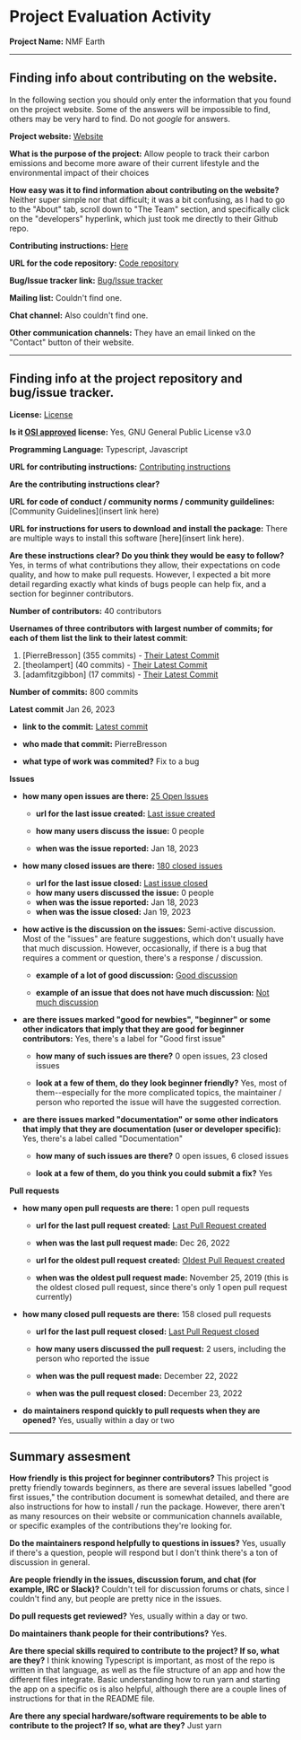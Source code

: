 # Project Evaluation Activity



__Project Name:__  NMF Earth


---

## Finding info about contributing on the website.

In the following section you should only enter the information that you
found on the project website. Some of the answers will be impossible to find, others
may be very hard to find. Do not _google_ for answers.

__Project website:__ [Website](https://nmf.earth/index.html)


__What is the purpose of the project:__ Allow people to track their carbon emissions and become more aware of their current lifestyle and the environmental impact of their choices


__How easy was it to find information about contributing on the website?__ Neither super simple nor that difficult; it was a bit confusing, as I had to go to the "About" tab, scroll down to "The Team" section, and specifically click on the "developers" hyperlink, which just took me directly to their Github repo.


__Contributing instructions:__ [Here](https://github.com/NMF-earth/nmf-app/blob/main/contributing.md) 

__URL for the code repository:__ [Code repository](https://github.com/NMF-earth/nmf-app)

__Bug/Issue tracker link:__ [Bug/Issue tracker](https://github.com/NMF-earth/nmf-app/issues)

__Mailing list:__ Couldn't find one.

__Chat channel:__ Also couldn't find one.

__Other communication channels:__ They have an email linked on the "Contact" button of their website.


---

## Finding info at the project repository and bug/issue tracker.

__License:__ [License](https://github.com/NMF-earth/nmf-app/blob/main/LICENSE)

__Is it [OSI approved](https://opensource.org/licenses/alphabetical) license:__ Yes, GNU General Public License v3.0

__Programming Language:__ Typescript, Javascript

__URL for contributing instructions:__ [Contributing instructions](https://github.com/NMF-earth/nmf-app/blob/main/contributing.md)

__Are the contributing instructions clear?__ 


__URL for code of conduct / community norms / community guildelines:__ [Community Guidelines](insert link here)

__URL for instructions for users to download and install the package:__ There are multiple ways to install this software [here](insert link here). 


__Are these instructions clear? Do you think they would be easy to follow?__ Yes, in terms of what contributions they allow, their expectations on code quality, and how to make pull requests. However, I expected a bit more detail regarding exactly what kinds of bugs people can help fix, and a section for beginner contributors.


__Number of contributors:__ 40 contributors


__Usernames of three contributors with largest number of commits; for
each of them list the link to their latest commit__:

1. [PierreBresson] (355 commits) - [Their Latest Commit](https://github.com/NMF-earth/nmf-app/commit/52bdee6ee73fa5f7d687d9a15bfc66300d2f6f00)
2. [theolampert] (40 commits) - [Their Latest Commit](https://github.com/NMF-earth/nmf-app/commit/cd1ae1595807ba7eb084df09a1eae51d67e1febc)
3. [adamfitzgibbon] (17 commits) - [Their Latest Commit](https://github.com/NMF-earth/nmf-app/commit/13582e74b6749afddf17a5c04761f471529de416)


__Number of commits:__ 800 commits

__Latest commit__ Jan 26, 2023 

- __link to the commit:__ [Latest commit](https://github.com/NMF-earth/nmf-app/commit/52bdee6ee73fa5f7d687d9a15bfc66300d2f6f00)

- __who made that commit:__ PierreBresson

- __what type of work was commited?__ Fix to a bug


__Issues__

- __how many open issues are there:__ [25 Open Issues](https://github.com/NMF-earth/nmf-app/issues?q=is%3Aopen+is%3Aissue)

    - __url for the last issue created:__ [Last issue created](https://github.com/NMF-earth/nmf-app/issues/367)

    - __how many users discuss the issue:__ 0 people
    
    - __when was the issue reported:__ Jan 18, 2023
    

- __how many closed issues are there:__ [180 closed issues](https://github.com/NMF-earth/nmf-app/issues?q=is%3Aissue+is%3Aclosed)
    - __url for the last issue closed:__ [Last issue closed](https://github.com/NMF-earth/nmf-app/issues/366)
    - __how many users discussed the issue:__ 0 people
    - __when was the issue reported:__ Jan 18, 2023
    - __when was the issue closed:__ Jan 19, 2023

- __how active is the discussion on the issues:__ Semi-active discussion. Most of the "issues" are feature suggestions, which don't usually have that much discussion. However, occasionally, if there is a bug that requires a comment or question, there's a response / discussion.

    - __example of a lot of good discussion:__ [Good discussion](https://github.com/NMF-earth/nmf-app/issues/119)
    
    - __example of an issue that does not have much discussion:__ [Not much discussion](https://github.com/NMF-earth/nmf-app/issues/324)



- __are there issues marked "good for newbies", "beginner" or some other indicators that imply that they are good for beginner contributors:__ Yes, there's a label for "Good first issue"

    - __how many of such issues are there?__ 0 open issues, 23 closed issues
    
    - __look at a few of them, do they look beginner friendly?__ Yes, most of them--especially for the more complicated topics, the maintainer / person who reported the issue will have the suggested correction.



- __are there issues marked "documentation" or some other indicators that imply that they are documentation (user or developer specific):__ Yes, there's a label called "Documentation"

    - __how many of such issues are there?__ 0 open issues, 6 closed issues
    
    - __look at a few of them, do you think you could submit a fix?__ Yes



__Pull requests__

- __how many open pull requests are there:__ 1 open pull requests

    - __url for the last pull request created:__ [Last Pull Request created](https://github.com/NMF-earth/nmf-app/pull/365)
    
    - __when was the last pull request made:__ Dec 26, 2022

    - __url for the oldest pull request created:__ [Oldest Pull Request created](https://github.com/NMF-earth/nmf-app/pull/1)
    
    - __when was the oldest pull request made:__ November 25, 2019 (this is the oldest closed pull request, since there's only 1 open pull request currently)

- __how many closed pull requests are there:__ 158 closed pull requests

    - __url for the last pull request closed:__ [Last Pull Request closed](https://github.com/NMF-earth/nmf-app/pull/364)
    
    - __how many users discussed the pull request:__ 2 users, including the person who reported the issue
    
    - __when was the pull request made:__  December 22, 2022
    
    - __when was the pull request closed:__ December 23, 2022
    

- __do maintainers respond quickly to pull requests when they are opened?__ Yes, usually within a day or two





---


## Summary assesment
__How friendly is this project for beginner contributors?__ This project is pretty friendly towards beginners, as there are several issues labelled "good first issues," the contribution document is somewhat detailed, and there are also instructions for how to install / run the package. However, there aren't as many resources on their website or communication channels available, or specific examples of the contributions they're looking for.


__Do the maintainers respond helpfully to questions in issues?__ Yes, usually if there's a question, people will respond but I don't think there's a ton of discussion in general.



__Are people friendly in the issues, discussion forum, and chat (for example, IRC or Slack)?__ Couldn't tell for discussion forums or chats, since I couldn't find any, but people are pretty nice in the issues.


__Do pull requests get reviewed?__ Yes, usually within a day or two.


__Do maintainers thank people for their contributions?__ Yes.



__Are there special skills required to contribute to the project? If so, what are they?__ I think knowing Typescript is important, as most of the repo is written in that language, as well as the file structure of an app and how the different files integrate. Basic understanding how to run yarn and starting the app on a specific os is also helpful, although there are a couple lines of instructions for that in the README file.


__Are there any special hardware/software requirements to be able to contribute to the project? If so, what are they?__ Just yarn
